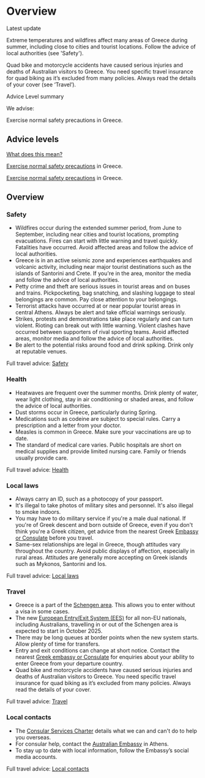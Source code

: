 # Overview

Latest update

Extreme temperatures and wildfires affect many areas of Greece during summer, including close to cities and tourist locations. Follow the advice of local authorities (see 'Safety').  
  
Quad bike and motorcycle accidents have caused serious injuries and deaths of Australian visitors to Greece. You need specific travel insurance for quad biking as it’s excluded from many policies. Always read the details of your cover (see ‘Travel’).

Advice Level summary

We advise:

Exercise normal safety precautions in Greece.

## Advice levels

[What does this mean?](/before-you-go/travel-advice-explained/)

[Exercise normal safety precautions](https://www.smartraveller.gov.au/consular-services/travel-advice-explained#level1) in Greece.

[Exercise normal safety precautions](https://www.smartraveller.gov.au/consular-services/travel-advice-explained#level1) in Greece.

## Overview

### Safety

* Wildfires occur during the extended summer period, from June to September, including near cities and tourist locations, prompting evacuations. Fires can start with little warning and travel quickly. Fatalities have occurred. Avoid affected areas and follow the advice of local authorities.
* Greece is in an active seismic zone and experiences earthquakes and volcanic activity, including near major tourist destinations such as the islands of Santorini and Crete. If you're in the area, monitor the media and follow the advice of local authorities.
* Petty crime and theft are serious issues in tourist areas and on buses and trains. Pickpocketing, bag snatching, and slashing luggage to steal belongings are common. Pay close attention to your belongings.
* Terrorist attacks have occurred at or near popular tourist areas in central Athens. Always be alert and take official warnings seriously.
* Strikes, protests and demonstrations take place regularly and can turn violent. Rioting can break out with little warning. Violent clashes have occurred between supporters of rival sporting teams. Avoid affected areas, monitor media and follow the advice of local authorities.
* Be alert to the potential risks around food and drink spiking. Drink only at reputable venues.

Full travel advice: [Safety](#safety)

### Health

* Heatwaves are frequent over the summer months. Drink plenty of water, wear light clothing, stay in air conditioning or shaded areas, and follow the advice of local authorities.
* Dust storms occur in Greece, particularly during Spring.
* Medications such as codeine are subject to special rules. Carry a prescription and a letter from your doctor.
* Measles is common in Greece. Make sure your vaccinations are up to date.
* The standard of medical care varies. Public hospitals are short on medical supplies and provide limited nursing care. Family or friends usually provide care.

Full travel advice: [Health](#health)

### Local laws

* Always carry an ID, such as a photocopy of your passport.
* It's illegal to take photos of military sites and personnel. It's also illegal to smoke indoors.
* You may have to do military service if you're a male dual national. If you're of Greek descent and born outside of Greece, even if you don't think you're a Greek citizen, get advice from the nearest Greek [Embassy or Consulate](https://protocol.dfat.gov.au/Public/Missions/77) before you travel.
* Same-sex relationships are legal in Greece, though attitudes vary throughout the country. Avoid public displays of affection, especially in rural areas. Attitudes are generally more accepting on Greek islands such as Mykonos, Santorini and Ios.

Full travel advice: [Local laws](#local-laws)

### Travel

* Greece is a part of the [Schengen area](/before-you-go/the-basics/schengen "Visas and entry requirements in Europe and the Schengen Area"). This allows you to enter without a visa in some cases.
* The new [European Entry/Exit System (EES)](https://travel-europe.europa.eu/ees_en) for all non-EU nationals, including Australians, travelling in or out of the Schengen area is expected to start in October 2025.
* There may be long queues at border points when the new system starts. Allow plenty of time for transfers.
* Entry and exit conditions can change at short notice. Contact the nearest [Greek embassy or Consulate](https://www.mfa.gr/missionsabroad/en/) for enquiries about your ability to enter Greece from your departure country.
* Quad bike and motorcycle accidents have caused serious injuries and deaths of Australian visitors to Greece. You need specific travel insurance for quad biking as it’s excluded from many policies. Always read the details of your cover.

Full travel advice: [Travel](#travel)

### Local contacts

* The [Consular Services Charter](/node/46) details what we can and can't do to help you overseas.
* For consular help, contact the [Australian Embassy](https://greece.embassy.gov.au) in Athens.
* To stay up to date with local information, follow the Embassy’s social media accounts.

Full travel advice: [Local contacts](#local-contacts)